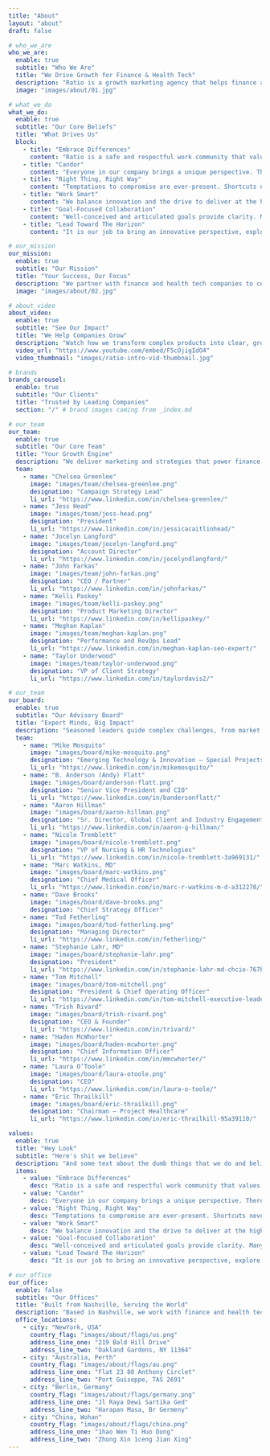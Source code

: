 ```yaml
---
title: "About"
layout: "about"
draft: false

# who_we_are
who_we_are:
  enable: true
  subtitle: "Who We Are"
  title: "We Drive Growth for Finance & Health Tech"
  description: "Ratio is a growth marketing agency that helps finance and health tech companies scale. We craft bold brands, sharp strategies, and campaigns that deliver real results."
  image: "images/about/01.jpg"

# what_we_do
what_we_do:
  enable: true
  subtitle: "Our Core Beliefs"
  title: "What Drives Us"
  block:
    - title: "Embrace Differences"
      content: "Ratio is a safe and respectful work community that values each individual’s background and identity. We believe the only way to foster a welcoming, dynamic, and powerful company is to embrace and intentionally expand diversity in perspective, thought, and opinion. Our growth and unified strength come from encouraging, accepting, and openness to learning from every unique person we encounter as we work."
    - title: "Candor"
      content: "Everyone in our company brings a unique perspective. There are no bad ideas. Open, sincere, honest, clear communication and feedback are requisite to ensure great work. We are not perfect and endeavor to surround communication with humility and kindness. We are free to communicate candidly and considerately, across all levels of our company, always."
    - title: "Right Thing, Right Way"
      content: "Temptations to compromise are ever-present. Shortcuts never work. We will always strive to do right by our fellow team members, clients, and vendors. We endeavor to ensure every member of our team is empowered to do their best work, and we maintain the belief that integrity and the resulting trust will ultimately enliven and propel our company."
    - title: "Work Smart"
      content: "We balance innovation and the drive to deliver at the highest level with the inherent constraints of time and budget. Thriving in that requires a smart approach. We know how we work best. We prioritize and focus on the highest value tasks and aim to simplify issues and solutions so everyone feels their time is valued and experiences the freedom to create and celebrate."
    - title: "Goal-Focused Collaboration"
      content: "Well-conceived and articulated goals provide clarity. Many possibilities and personalities surround our work. It is important to know and focus on the ultimate objectives, and then “play well with others” as we value and consider what each team member brings to the picture. We work together to create solutions that empathetically, pragmatically, and collaboratively hit that target."
    - title: "Lead Toward The Horizon"
      content: "It is our job to bring an innovative perspective, explore and understand market trends, determine direction, create solutions, and courageously lead our clients and our firm into the future. We may fail. That is okay. We will learn, grow, and continue to excel at building and proving value. “Forward” is our focus and taking initiative is a must — for everyone on our team."

# our_mission
our_mission:
  enable: true
  subtitle: "Our Mission"
  title: "Your Success, Our Focus"
  description: "We partner with finance and health tech companies to cut through complexity, align teams, and drive measurable growth with marketing that works."
  image: "images/about/02.jpg"

# about_video
about_video:
  enable: true
  subtitle: "See Our Impact"
  title: "We Help Companies Grow"
  description: "Watch how we transform complex products into clear, growth-driven messages that boost revenue and market presence."
  video_url: "https://www.youtube.com/embed/F5cOjigIdO4"
  video_thumbnail: "images/ratio-intro-vid-thumbnail.jpg"

# brands
brands_carousel:
  enable: true
  subtitle: "Our Clients"
  title: "Trusted by Leading Companies"
  section: "/" # brand images coming from _index.md

# our_team
our_team:
  enable: true
  subtitle: "Our Core Team"
  title: "Your Growth Engine"
  description: "We deliver marketing and strategies that power finance and health tech success."
  team:
    - name: "Chelsea Greenlee"
      image: "images/team/chelsea-greenlee.png"
      designation: "Campaign Strategy Lead"
      li_url: "https://www.linkedin.com/in/chelsea-greenlee/"
    - name: "Jess Head"
      image: "images/team/jess-head.png"
      designation: "President"
      li_url: "https://www.linkedin.com/in/jessicacaitlinhead/"
    - name: "Jocelyn Langford"
      image: "images/team/jocelyn-langford.png"
      designation: "Account Director"
      li_url: "https://www.linkedin.com/in/jocelyndlangford/"
    - name: "John Farkas"
      image: "images/team/john-farkas.png"
      designation: "CEO / Partner"
      li_url: "https://www.linkedin.com/in/johnfarkas/"
    - name: "Kelli Paskey"
      image: "images/team/kelli-paskey.png"
      designation: "Product Marketing Director"
      li_url: "https://www.linkedin.com/in/kellipaskey/"
    - name: "Meghan Kaplan"
      image: "images/team/meghan-kaplan.png"
      designation: "Performance and RevOps Lead"
      li_url: "https://www.linkedin.com/in/meghan-kaplan-seo-expert/"
    - name: "Taylor Underwood"
      image: "images/team/taylor-underwood.png"
      designation: "VP of Client Strategy"
      li_url: "https://www.linkedin.com/in/taylordavis2/"

# our_team
our_board:
  enable: true
  subtitle: "Our Advisory Board"
  title: "Expert Minds, Big Impact"
  description: "Seasoned leaders guide complex challenges, from market moves to mergers, with clear insight."
  team:
    - name: "Mike Mosquito"
      image: "images/board/mike-mosquito.png"
      designation: "Emerging Technology & Innovation – Special Projects"
      li_url: "https://www.linkedin.com/in/mikemosquito/"
    - name: "B. Anderson (Andy) Flatt"
      image: "images/board/anderson-flatt.png"
      designation: "Senior Vice President and CIO"
      li_url: "https://www.linkedin.com/in/bandersonflatt/"
    - name: "Aaron Hillman"
      image: "images/board/aaron-hillman.png"
      designation: "Sr. Director, Global Client and Industry Engagement"
      li_url: "https://www.linkedin.com/in/aaron-g-hillman/"
    - name: "Nicole Tremblett"
      image: "images/board/nicole-tremblett.png"
      designation: "VP of Nursing & HR Technologies"
      li_url: "https://www.linkedin.com/in/nicole-tremblett-3a969131/"
    - name: "Marc Watkins, MD"
      image: "images/board/marc-watkins.png"
      designation: "Chief Medical Officer"
      li_url: "https://www.linkedin.com/in/marc-r-watkins-m-d-a312278/"
    - name: "Dave Brooks"
      image: "images/board/dave-brooks.png"
      designation: "Chief Strategy Officer"
    - name: "Tod Fetherling"
      image: "images/board/tod-fetherling.png"
      designation: "Managing Director"
      li_url: "https://www.linkedin.com/in/fetherling/"
    - name: "Stephanie Lahr, MD"
      image: "images/board/stephanie-lahr.png"
      designation: "President"
      li_url: "https://www.linkedin.com/in/stephanie-lahr-md-chcio-767b916/"
    - name: "Tom Mitchell"
      image: "images/board/tom-mitchell.png"
      designation: "President & Chief Operating Officer"
      li_url: "https://www.linkedin.com/in/tom-mitchell-executive-leadership/"
    - name: "Trish Rivard"
      image: "images/board/trish-rivard.png"
      designation: "CEO & Founder"
      li_url: "https://www.linkedin.com/in/trivard/"
    - name: "Haden McWhorter"
      image: "images/board/haden-mcwhorter.png"
      designation: "Chief Information Officer"
      li_url: "https://www.linkedin.com/in/mmcwhorter/"
    - name: "Laura O’Toole"
      image: "images/board/laura-otoole.png"
      designation: "CEO"
      li_url: "https://www.linkedin.com/in/laura-o-toole/"
    - name: "Eric Thrailkill"
      image: "images/board/eric-thrailkill.png"
      designation: "Chairman – Project Healthcare"
      li_url: "https://www.linkedin.com/in/eric-thrailkill-95a39110/"

values:
  enable: true
  title: "Hey Look"
  subtitle: "Here's shit we believe"
  description: "And some text about the dumb things that we do and believe"
  items:
    - value: "Embrace Differences"
      desc: "Ratio is a safe and respectful work community that values each individual’s background and identity. We believe the only way to foster a welcoming, dynamic, and powerful company is to embrace and intentionally expand diversity in perspective, thought, and opinion. Our growth and unified strength come from encouraging, accepting, and openness to learning from every unique person we encounter as we work."
    - value: "Candor"
      desc: "Everyone in our company brings a unique perspective. There are no bad ideas. Open, sincere, honest, clear communication and feedback are requisite to ensure great work. We are not perfect and endeavor to surround communication with humility and kindness. We are free to communicate candidly and considerately, across all levels of our company, always."
    - value: "Right Thing, Right Way"
      desc: "Temptations to compromise are ever-present. Shortcuts never work. We will always strive to do right by our fellow team members, clients, and vendors. We endeavor to ensure every member of our team is empowered to do their best work, and we maintain the belief that integrity and the resulting trust will ultimately enliven and propel our company."
    - value: "Work Smart"
      desc: "We balance innovation and the drive to deliver at the highest level with the inherent constraints of time and budget. Thriving in that requires a smart approach. We know how we work best. We prioritize and focus on the highest value tasks and aim to simplify issues and solutions so everyone feels their time is valued and experiences the freedom to create and celebrate."
    - value: "Goal-Focused Collaboration"
      desc: "Well-conceived and articulated goals provide clarity. Many possibilities and personalities surround our work. It is important to know and focus on the ultimate objectives, and then “play well with others” as we value and consider what each team member brings to the picture. We work together to create solutions that empathetically, pragmatically, and collaboratively hit that target."
    - value: "Lead Toward The Horizon"
      desc: "It is our job to bring an innovative perspective, explore and understand market trends, determine direction, create solutions, and courageously lead our clients and our firm into the future. We may fail. That is okay. We will learn, grow, and continue to excel at building and proving value. “Forward” is our focus and taking initiative is a must — for everyone on our team."

# our_office
our_office:
  enable: false
  subtitle: "Our Offices"
  title: "Built from Nashville, Serving the World"
  description: "Based in Nashville, we work with finance and health tech companies globally, delivering strategies that drive results."
  office_locations:
    - city: "NewYork, USA"
      country_flag: "images/about/flags/us.png"
      address_line_one: "219 Bald Hill Drive"
      address_line_two: "Oakland Gardens, NY 11364"
    - city: "Australia, Perth"
      country_flag: "images/about/flags/au.png"
      address_line_one: "Flat 23 80 Anthony Circlet"
      address_line_two: "Port Guiseppe, TAS 2691"
    - city: "Berlin, Germany"
      country_flag: "images/about/flags/germany.png"
      address_line_one: "Jl Raya Dewi Sartika Ged"
      address_line_two: "Harapan Masa, Br Germeny"
    - city: "China, Wohan"
      country_flag: "images/about/flags/china.png"
      address_line_one: "1hao Wen Ti Huo Dong"
      address_line_two: "Zhong Xin 1ceng Jian Xing"
---
```

